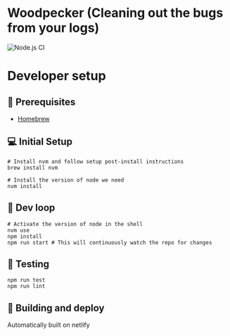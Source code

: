 # Woodpecker (Cleaning out the bugs from your logs)

![Node.js CI](https://github.com/johnjiang/animal-crossing-guide/workflows/Node.js%20CI/badge.svg)

# Developer setup

## 🍺 Prerequisites

-   [Homebrew](https://brew.sh/)

## 💻 Initial Setup

```
# Install nvm and follow setup post-install instructions
brew install nvm

# Install the version of node we need
nvm install
```

## 🎢 Dev loop

```
# Activate the version of node in the shell
nvm use
npm install
npm run start # This will continuously watch the repo for changes
```

## 🧪 Testing

```
npm run test
npm run lint
```

## 🚀 Building and deploy

Automatically built on netlify
